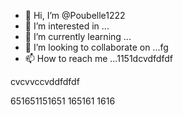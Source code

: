 - 👋 Hi, I’m @Poubelle1222
- 👀 I’m interested in ...
- 🌱 I’m currently learning ...
- 💞️ I’m looking to collaborate on ...fg
- 📫 How to reach me ...1151dcvdfdfdf
<!---erererer
Poubelle1222/Poubelle1222 is a ✨ special ✨ reposdddfdffddffgfgfgg
--->    cvcvvccvddfdfdf
651651151651
165161
1616
